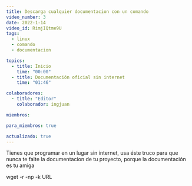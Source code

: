 ```yaml
---
title: Descarga cualquier documentacion con un comando
video_number: 3
date: 2022-1-14
video_id: RimjIQtme9U
tags:
  - linux
  - comando
  - documentacion

topics:
  - title: Inicio
    time: "00:00"
  - title: Documentación oficial sin internet
    time: "01:46"

colaboradores:
  - title: "Editor"
    colaborador: ingjuan

miembros:

para_miembros: true

actualizado: true
---
```


Tienes que programar en un lugar sin internet, usa éste truco para que nunca te falte la documentacion de tu proyecto, porque la documentación es tu amiga

wget -r -np -k URL
